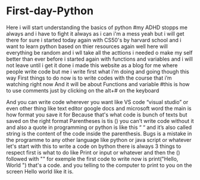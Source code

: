 # First-day-Python
Here i will start understanding the basics of python 
#my ADHD stopps me always and i have to fight it always as i can 
i'm a mess yeah but i will get there for sure 
i started today again with CS50's by harvard school and i want to learn python based on thier resources again 
well here will everything be random and i wll take all the acttions i needed o make my self better than ever before 
i started again with functions and variables and i will not leave until i get it done
i made this website as a blog for me where people write code but me i write first what i'm doing and going though this way 
First things to do now is to write codes with the course that i’m watching right now 
And it will be about Functions and variable
#this is how to use comments just by clicking on the alt+# on the keyboard 

And you can write code wherever you want like VS code “visual studio” or even other thing like text editor google docs and microsoft word the main is how format you save it for
Because that's what code is bunch of texts but saved on the right format
Parentheses is tis () you can’t write code without it and also a quote in programming or python is like this “ “ and it’s also called string is the content of the code inside the parenthesis.
Bugs is a mistake in the programme to any other language like python or java script or whatever
let's start with this 
to write a code on bython there is always 3 things to respect first is what to do like Print or input or whatever and then the () followed with "" for exemple the first code to write now is 
print("Hello, World ") that's a code.
and you telling to the computer to print to you on the screen Hello world like it is.
